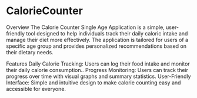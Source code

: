 # CalorieCounter
Overview
The Calorie Counter Single Age Application is a simple, user-friendly tool designed to help individuals track their daily caloric intake and manage their diet more effectively. The application is tailored for users of a specific age group and provides personalized recommendations based on their dietary needs.

Features
Daily Calorie Tracking: Users can log their food intake and monitor their daily calorie consumption..
Progress Monitoring: Users can track their progress over time with visual graphs and summary statistics.
User-Friendly Interface: Simple and intuitive design to make calorie counting easy and accessible for everyone.
